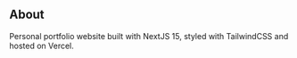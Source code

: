## About

Personal portfolio website built with NextJS 15, styled with TailwindCSS and hosted on Vercel.